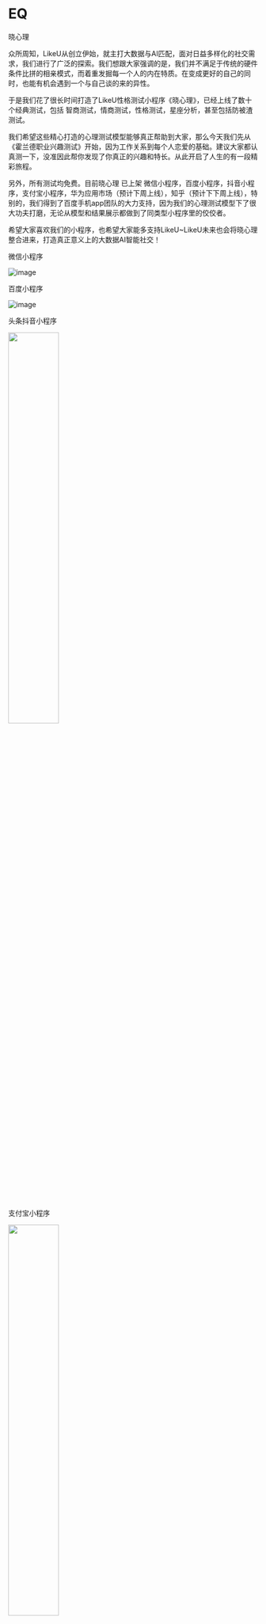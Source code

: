 # EQ

晓心理

众所周知，LikeU从创立伊始，就主打大数据与AI匹配，面对日益多样化的社交需求，我们进行了广泛的探索。我们想跟大家强调的是，我们并不满足于传统的硬件条件比拼的相亲模式，而着重发掘每一个人的内在特质。在变成更好的自己的同时，也能有机会遇到一个与自己谈的来的异性。

于是我们花了很长时间打造了LikeU性格测试小程序《晓心理》，已经上线了数十个经典测试，包括 智商测试，情商测试，性格测试，星座分析，甚至包括防被渣测试。

我们希望这些精心打造的心理测试模型能够真正帮助到大家，那么今天我们先从《霍兰德职业兴趣测试》开始，因为工作关系到每个人恋爱的基础。建议大家都认真测一下，没准因此帮你发现了你真正的兴趣和特长。从此开启了人生的有一段精彩旅程。

另外，所有测试均免费。目前晓心理 已上架 微信小程序，百度小程序，抖音小程序，支付宝小程序，华为应用市场（预计下周上线），知乎（预计下下周上线），特别的，我们得到了百度手机app团队的大力支持，因为我们的心理测试模型下了很大功夫打磨，无论从模型和结果展示都做到了同类型小程序里的佼佼者。

希望大家喜欢我们的小程序，也希望大家能多支持LikeU~LikeU未来也会将晓心理整合进来，打造真正意义上的大数据AI智能社交！


微信小程序

![image](https://user-images.githubusercontent.com/10215059/116716385-450ff280-aa0a-11eb-977e-f548387c737b.png)




百度小程序

![image](https://user-images.githubusercontent.com/10215059/116716400-49d4a680-aa0a-11eb-85de-92ff915d501f.png)




头条抖音小程序

<img src="https://user-images.githubusercontent.com/10215059/116716409-4d682d80-aa0a-11eb-8b32-285d5db304a6.png" width="45%" height="45%">




支付宝小程序

<img src="https://user-images.githubusercontent.com/10215059/116716426-51944b00-aa0a-11eb-8ed5-f5c815e51422.png" width="45%" height="45%">




华为快应用
（预计下周上线）


知乎
（预计下周上线）


h5 版

https://eq.520likeu.com/



<img src="https://user-images.githubusercontent.com/10215059/116716440-56f19580-aa0a-11eb-8fe0-0617a33a98ac.png" width="90%" height="90%">


<img src="https://user-images.githubusercontent.com/10215059/116716453-59ec8600-aa0a-11eb-94c0-d6677d0a1cae.png" width="60%" height="60%">




百度app官方重点给我们《晓心理》打call
最科学的心理测试大全就在晓心理
